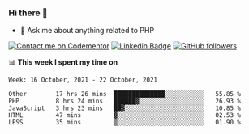 ### Hi there 👋

<!--
**mustafaculban/mustafaculban** is a ✨ _special_ ✨ repository because its `README.md` (this file) appears on your GitHub profile.

Here are some ideas to get you started:

- 🌱 I’m currently learning ...
- 👯 I’m looking to collaborate on ...
- 🤔 I’m looking for help with ...
- 📫 How to reach me: ...
- 😄 Pronouns: ...
- ⚡ Fun fact: ...

-->
- 💬 Ask me about anything related to PHP

[![Contact me on Codementor](https://www.codementor.io/m-badges/karamusluk/book-session.svg)](https://www.codementor.io/@karamusluk?refer=badge)
[![Linkedin Badge](https://img.shields.io/badge/-Mustafa%20Culban-blue?style=social&logo=Linkedin&logoColor=blue&link=https://www.linkedin.com/in/mustafaculban/)](https://www.linkedin.com/in/mustafaculban/) 
[![GitHub followers](https://img.shields.io/github/followers/karamusluk?label=Follow&style=social)](https://github.com/karamusluk/?tab=follow)


📊 **This week I spent my time on**
<!--START_SECTION:waka-->
```text
Week: 16 October, 2021 - 22 October, 2021

Other        17 hrs 26 mins  ██████████████░░░░░░░░░░░   55.85 % 
PHP          8 hrs 24 mins   ██████▓░░░░░░░░░░░░░░░░░░   26.93 % 
JavaScript   3 hrs 23 mins   ██▓░░░░░░░░░░░░░░░░░░░░░░   10.85 % 
HTML         47 mins         ▓░░░░░░░░░░░░░░░░░░░░░░░░   02.53 % 
LESS         35 mins         ▒░░░░░░░░░░░░░░░░░░░░░░░░   01.90 % 
```
<!--END_SECTION:waka-->


